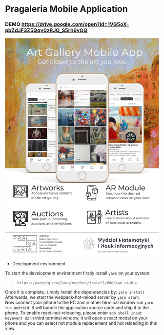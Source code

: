 Pragaleria Mobile Application
=========

### DEMO https://drive.google.com/open?id=1VG5oX-pbZdJF3Z5Qqv0zRJO_S5rh6yOQ


![Image representing Pragaleria Mobile Application](https://raw.githubusercontent.com/korzonkiee/pragaleria-mobile/dev/pragaleria-poster.png)


* Development environment

To start the development environment firstly install `yarn` on your system:
> `https://yarnpkg.com/lang/en/docs/install/#debian-stable`  

Once it is complete, simply install the dependencies by: `yarn install`  
Afterwards, we start the webpack-hot-reload server by `yarn start`.  
Now connect your phone to the PC and in other terminal window run `yarn run android`. It will bundle the application source code and ship it to the phone. To enable react-hot-reloading, please enter `adb shell input keyevent 82` in third terminal window, it will open a react modal on your phone and you can select hot module replacement and hot reloading in this view.
